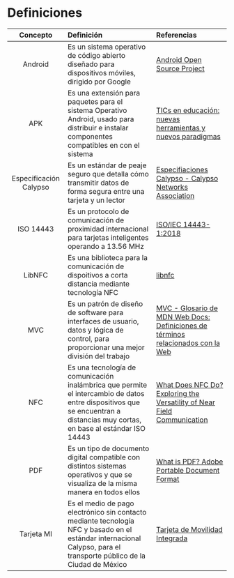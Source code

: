 # Definiciones

|Concepto|Definición|Referencias|
|:-:|:-|:-|
| Android | Es un sistema operativo de código abierto diseñado para dispositivos móviles, dirigido por Google | [Android Open Source Project] |
| APK | Es una extensión para paquetes para el sistema Operativo Android, usado para distribuir e instalar componentes compatibles en con el sistema | [TICs en educación: nuevas herramientas y nuevos paradigmas] |
| Especificación Calypso | Es un estándar de peaje seguro que detalla cómo transmitir datos de forma segura entre una tarjeta y un lector | [Especifiaciones Calypso - Calypso Networks Association] |
| ISO 14443 | Es un protocolo de comunicación de proximidad internacional para tarjetas inteligentes operando a 13.56 MHz | [ISO/IEC 14443-1:2018] |
| LibNFC | Es una biblioteca para la comunicación de dispoitivos a corta distancia mediante tecnología NFC | [libnfc] |
| MVC | Es un patrón de diseño de software para interfaces de usuario, datos y lógica de control, para proporcionar una mejor división del trabajo | [MVC - Glosario de MDN Web Docs: Definiciones de términos relacionados con la Web] |
| NFC | Es una tecnología de comunicación inalámbrica que permite el intercambio de datos entre dispositivos que se encuentran a distancias muy cortas, en base al estándar ISO 14443 | [What Does NFC Do? Exploring the Versatility of Near Field Communication] |
| PDF | Es un tipo de documento digital compatible con distintos sistemas operativos y que se visualiza de la misma manera en todos ellos | [What is PDF? Adobe Portable Document Format] |
| Tarjeta MI | Es el medio de pago electrónico sin contacto mediante tecnología NFC y basado en el estándar internacional Calypso, para el transporte público de la Ciudad de México | [Tarjeta de Movilidad Integrada] |

[Android Open Source Project]: https://source.android.com/?hl=es-419

[TICs en educación: nuevas herramientas y nuevos paradigmas]: http://sedici.unlp.edu.ar/handle/10915/18457

[ISO/IEC 14443-1:2018]: https://www.iso.org/obp/ui/en/#iso:std:iso-iec:14443:-1:ed-4:v1:en

[Especifiaciones Calypso - Calypso Networks Association]: https://calypsonet.org/especificaciones-calypso/?lang=es#:~:text=Calypso%20es%20un%20est%C3%A1ndar%20de,de%20uso%20a%20largo%20plazo

[libnfc]: https://www.kali.org/tools/libnfc/

[MVC - Glosario de MDN Web Docs: Definiciones de términos relacionados con la Web]: https://calypsonet.org/especificaciones-calypso/?lang=es#:~:text=Calypso%20es%20un%20est%C3%A1ndar%20de,de%20uso%20a%20largo%20plazo

[What Does NFC Do? Exploring the Versatility of Near Field Communication]: https://nfc-forum.org/learn/what-nfc-does

[What is PDF? Adobe Portable Document Format]: https://www.adobe.com/mx/acrobat/about-adobe-pdf.html

[Tarjeta de Movilidad Integrada]: https://es.wikipedia.org/wiki/Tarjeta_de_Movilidad_Integrada